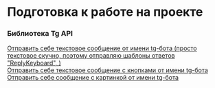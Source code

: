 # Подготовка к работе на проекте

### Библиотека Tg API
[Отправить себе текстовое сообщение от имени tg-бота (просто текстовое скучно, поэтому отправляю шаблоны ответов "ReplyKeyboard", )](https://github.com/Amartyanov1974/preparation/blob/e9a5027c0cacfc5edb19dcd10f5603a8647d1611/tg_api/example_tg_api.py#L35)<br>
[Отправить себе текстовое сообщение с кнопками от имени tg-бота](https://github.com/Amartyanov1974/preparation/blob/e9a5027c0cacfc5edb19dcd10f5603a8647d1611/tg_api/example_tg_api.py#L16)<br>
[Отправить себе сообщение с картинкой от имени tg-бота](https://github.com/Amartyanov1974/preparation/blob/e9a5027c0cacfc5edb19dcd10f5603a8647d1611/tg_api/example_tg_api.py#L71)<br>
